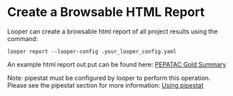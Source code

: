 # Create a Browsable HTML Report

Looper can create a browsable html report of all project results using the command:

```terminal
looper report --looper-config .your_looper_config.yaml
```

An example html report out put can be found here: [PEPATAC Gold Summary](https://pepatac.databio.org/en/latest/files/examples/gold/gold_summary.html)

Note: pipestat must be configured by looper to perform this operation. Please see the pipestat section for more information: [Using pipestat](pipestat.md)
